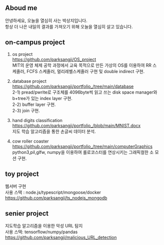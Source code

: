 ## Aboud me
안녕하세요, 오늘을 열심히 사는 박상지입니다.<br> 
항상 더 나은 내일의 결과를 가져오기 위해 오늘을 열심히 살고 있습니다.

## on-campus project

1) os project <br>
https://github.com/parksangji/OS_project <br>
MIT의 운영 체제 공학 과정에서 교육 목적으로 만든 가상의 OS를 이용하여 RR 스케줄러, FCFS 스케줄러, 멀리레벨스케줄러 구현 및 double indirect 구현.

2) database project <br>
https://github.com/parksangji/portfolio_/tree/main/database <br>
  2-1) pread/pwrite로 구조체를 4096byte씩 읽고 쓰는 disk space manager와 b+tree가 있는 index layer 구현. <br>
  2-2) buffer layer 구현. <br>
  2-3) join 구현. <br>

3) hand digits classification <br>
https://github.com/parksangji/portfolio_/blob/main/MNIST.docx <br>
지도 학습 알고리즘을 통한 손글씨 데이터 분석. <br>

4) cow roller coaster <br>
https://github.com/parksangji/portfolio_/tree/main/computerGraphics <br>
python3,pil,glfw, numpy을 이용하여 롤로코스터를 연상시키는 그래픽컬한 소 모션 구현.

## toy project
웹서버 구현 <br>
사용 스택 : node.js/typescript/mongoose/docker <br>
https://github.com/parksangji/ts_nodejs_mongodb <br>


## senier project
지도학습 알고리즘을 이용한 악성 URL 탐지 <br>
사용 스택: tensorflow/numpy/pandas <br>
https://github.com/parksangji/malicious_URL_detection
